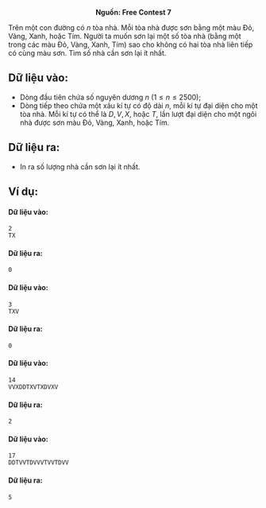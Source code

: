 **<center>Nguồn: Free Contest 7</center>**

Trên một con đường có $n$ tòa nhà. Mỗi tòa nhà được sơn bằng một màu Đỏ, Vàng, Xanh, hoặc Tím. Người ta muốn sơn lại một số tòa nhà (bằng một trong các màu Đỏ, Vàng, Xanh, Tím) sao cho không có hai tòa nhà liên tiếp có cùng màu sơn. Tìm số nhà cần sơn lại ít nhất.

## Dữ liệu vào:
- Dòng đầu tiên chứa số nguyên dương $n\ (1 ≤ n ≤ 2500)$;
- Dòng tiếp theo chứa một xâu kí tự có độ dài $n$, mỗi kí tự đại diện cho một tòa nhà. Mỗi kí tự có thể là $D, V, X$, hoặc $T$, lần lượt đại diện cho một ngôi nhà được sơn màu Đỏ, Vàng, Xanh, hoặc Tím.

## Dữ liệu ra:
- In ra số lượng nhà cần sơn lại ít nhất.

## Ví dụ:
#### Dữ liệu vào:
```
2
TX
```

#### Dữ liệu ra:
```
0
```

#### Dữ liệu vào:
```
3
TXV
```

#### Dữ liệu ra:
```
0
```

#### Dữ liệu vào:
```
14
VVXDDTXVTXDVXV
```

#### Dữ liệu ra:
```
2
```

#### Dữ liệu vào:
```
17
DDTVVTDVVVTVVTDVV
```

#### Dữ liệu ra:
```
5
```